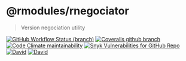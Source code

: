 # @rmodules/rnegociator

> Version negociation utility

[![GitHub Workflow Status (branch)](https://img.shields.io/github/workflow/status/romain-bourjot/rnegociator/CI/develop?style=for-the-badge)](https://github.com/romain-bourjot/rnegociator/actions?query=workflow%3ACI)
[![Coveralls github branch](https://img.shields.io/coveralls/github/romain-bourjot/rnegociator/develop?style=for-the-badge)](https://coveralls.io/github/romain-bourjot/rnegociator)
[![Code Climate maintainability](https://img.shields.io/codeclimate/maintainability/romain-bourjot/rnegociator?style=for-the-badge)](https://codeclimate.com/github/romain-bourjot/rnegociator)
[![Snyk Vulnerabilities for GitHub Repo](https://img.shields.io/snyk/vulnerabilities/github/romain-bourjot/rnegociator?style=for-the-badge)](https://snyk.io/test/github/romain-bourjot/rnegociator)
[![David](https://img.shields.io/david/romain-bourjot/rnegociator?style=for-the-badge)](https://david-dm.org/romain-bourjot/rnegociator)
[![David](https://img.shields.io/david/dev/romain-bourjot/rnegociator?style=for-the-badge)](https://david-dm.org/romain-bourjot/rnegociator?type=dev)
